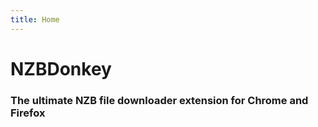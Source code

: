 ```yaml
---
title: Home
---
```

# NZBDonkey

### The ultimate NZB file downloader extension for Chrome and Firefox
